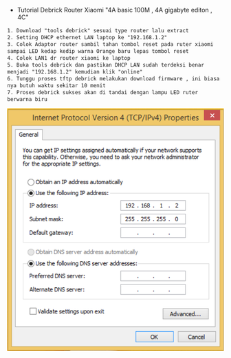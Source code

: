* Tutorial Debrick Router Xiaomi "4A basic 100M , 4A gigabyte editon , 4C"
```
1. Download "tools debrick" sesuai type router lalu extract
2. Setting DHCP ethernet LAN laptop ke "192.168.1.2"
3. Colok Adaptor router sambil tahan tombol reset pada ruter xiaomi sampai LED kedap kedip warna Orange baru lepas tombol reset
4. Colok LAN1 dr router xiaomi ke laptop
5. Buka tools debrick dan pastikan DHCP LAN sudah terdeksi benar menjadi "192.168.1.2" kemudian klik "online"
6. Tunggu proses tftp debrick melakukan download firmware , ini biasa nya butuh waktu sekitar 10 menit
7. Proses debrick sukses akan di tandai dengan lampu LED ruter berwarna biru
```
<div  align="center">    
  <img src="./image/DHCP1.png" width = "600" alt="curl bash" align=center />
</div>

```
```

